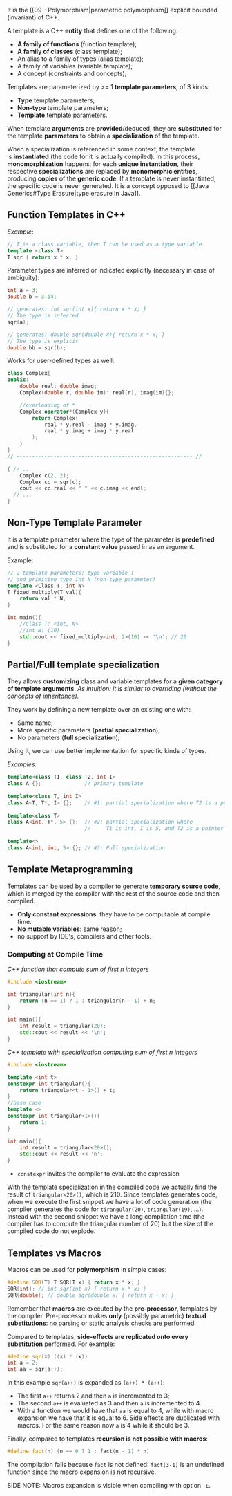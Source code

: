 It is the [[09 - Polymorphism|parametric polymorphism]] explicit bounded (invariant) of C++.

A template is a C++ **entity** that defines one of the following:
- **A family of functions** (function template);
- **A family of classes** (class template);
- An alias to a family of types (alias template);
- A family of variables (variable template);
- A concept (constraints and concepts);

Templates are parameterized by >= 1 **template parameters**, of 3 kinds:
- **Type** template parameters;
- **Non-type** template parameters;
- **Template** template parameters.

When template **arguments** are **provided**/deduced, they are **substituted** for the template **parameters** to obtain a **specialization** of the template.

When a specialization is referenced in some context, the template is **instantiated** (the code for it is actually compiled). In this process, **monomorphization** happens: for each **unique instantiation**, their respective **specializations** are replaced by **monomorphic entities**, producing **copies** of the **generic code**. If a template is never instantiated, the specific code is never generated. It is a concept opposed to [[Java Generics#Type Erasure|type erasure in Java]].

## Function Templates in C++
*Example*:
```cpp
// T is a class variable, then T can be used as a type variable
template <class T> 
T sqr { return x * x; }
```

Parameter types are inferred or indicated explicitly (necessary in case of ambiguity):
```cpp
int a = 3; 
double b = 3.14;

// generates: int sqr(int x){ return x * x; }
// The type is inferred
sqr(a);

// generates: double sqr(double x){ return x * x; }
// The type is explicit
double bb = sqr(b);
```

Works for user-defined types as well:
```cpp
class Complex{
public: 
	double real; double imag;
	Complex(double r, double im): real(r), imag(im){};

	//overloading of *
	Complex operator*(Complex y){
		return Complex(
			real * y.real - imag * y.imag,
			real * y.imag + imag * y.real
		);
	}
}
// --------------------------------------------------------- //

{ // ...
	Complex c(2, 2);
	Complex cc = sqr(c);
	cout << cc.real << " " << c.imag << endl;
  // ...
}
```

## Non-Type Template Parameter
It is a template parameter where the type of the parameter is **predefined** and is substituted for a **constant value** passed in as an argument.

Example:
```cpp
// 2 template parameters: type variable T
// and primitive type int N (non-type parameter)
template <Class T, int N>
T fixed_multiply(T val){
	return val * N;
}

int main(){
	//Class T: <int, N> 
	//int N: (10)
	std::cout << fixed_multiply<int, 2>(10) << '\n'; // 20
}
```

## Partial/Full template specialization
They allows **customizing** class and variable templates for a **given category of template arguments**. *As intuition: it is similar to overriding (without the concepts of inheritance).*

They work by defining a new template over an existing one with:
- Same name;
- More specific parameters (**partial specialization**);
- No parameters (**full specialization**);

Using it, we can use better implementation for specific kinds of types.

*Examples:*
```cpp
template<class T1, class T2, int I>
class A {};              // primary template
 
template<class T, int I>
class A<T, T*, I> {};    // #1: partial specialization where T2 is a pointer to T1
 
template<class T>
class A<int, T*, 5> {};  // #2: partial specialization where
                         //     T1 is int, I is 5, and T2 is a pointer
 
template<>
class A<int, int, 5> {}; // #3: Full specialization
```

## Template Metaprogramming 
Templates can be used by a compiler to generate **temporary source code**, which is merged by the compiler with the rest of the source code and then compiled.
- **Only constant expressions**: they have to be computable at compile time. 
- **No mutable variables**: same reason;
- no support by IDE's, compilers and other tools.

### Computing at Compile Time
*C++ function that compute sum of first n integers*
```cpp
#include <iostream>

int triangular(int n){
	return (n == 1) ? 1 : triangular(n - 1) + n;
}

int main(){
	int result = triangular(20);
	std::cout << result << '\n';
}
```

*C++ template with specialization computing sum of first n integers*
```cpp
#include <iostream>

template <int t>
constexpr int triangular(){
	return triangular<t - 1>() + t; 
}
//base case
template <>
constexpr int triangular<1>(){
	return 1;
}

int main(){
	int result = triangular<20>();
	std::cout << result << 'n';
}
```
- `constexpr` invites the compiler to evaluate the expression

With the template specialization in the compiled code we actually find the result of `triangular<20>()`, which is 210.
Since templates generates code, when we execute the first snippet we have a lot of code generation (the compiler generates the code for `tirangular(20)`, `triangular(19)`, ...).
Instead with the second snippet we have a long compilation time (the compiler has to compute the triangular number of 20) but the size of the compiled code do not explode.

## Templates vs Macros
Macros can be used for **polymorphism** in simple cases:
```cpp
#define SQR(T) T SQR(T x) { return x * x; }
SQR(int); // int sqr(int x) { return x * x; }
SQR(double); // double sqr(double x) { return x + x; }
```

Remember that **macros** are executed by the **pre-processor**, templates by the compiler. Pre-processor makes **only** (possibly parametric) **textual substitutions**: no parsing or static analysis checks are performed.

Compared to templates, **side-effects are replicated onto every substitution** performed. For example:
```cpp
#define sqr(x) ((x) * (x))
int a = 2;
int aa = sqr(a++);
```
In this example `sqr(a++)` is expanded as `(a++) * (a++)`:
- The first `a++` returns 2 and then `a` is incremented to 3;
- The second `a++` is evaluated as 3 and then `a` is incremented to 4.
- With a function we would have that `aa` is equal to 4, while with macro expansion we have that it is equal to 6. Side effects are duplicated with macros. For the same reason now `a` is 4 while it should be 3. 

Finally, compared to templates **recursion is not possible with macros**:
```cpp
#define fact(n) (n == 0 ? 1 : fact(n - 1) * n)
```
The compilation fails because `fact` is not defined: `fact(3-1)` is an undefined function since the macro expansion is not recursive.

SIDE NOTE: Macros expansion is visible when compiling with option `-E`.